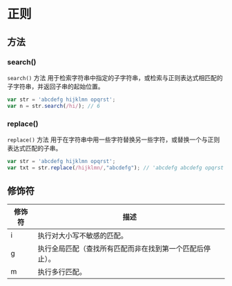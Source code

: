 # 正则
## 方法
### search()
`search()` 方法 用于检索字符串中指定的子字符串，或检索与正则表达式相匹配的子字符串，并返回子串的起始位置。

```js
var str = 'abcdefg hijklmn opqrst';
var n = str.search(/hi/); // 6
```
### replace()
`replace()` 方法 用于在字符串中用一些字符替换另一些字符，或替换一个与正则表达式匹配的子串。

```js
var str = 'abcdefg hijklmn opqrst'; 
var txt = str.replace(/hijklmn/,"abcdefg"); // 'abcdefg abcdefg opqrst'
```

## 修饰符
|修饰符	| 描述 |
|--|--|
|i|执行对大小写不敏感的匹配。|
|g|执行全局匹配（查找所有匹配而非在找到第一个匹配后停止）。|
|m|执行多行匹配。|
<!-- 
| 元字符 | 说明 |
| -------- | ------ |
| .		| 匹配除了换行符外任意字符 |
| \s	| 匹配任意的空白符 |
| \d	| 匹配数字	|
| \w	| 匹配字母、数字、下划线、汉字	|
| \b	| 匹配单词边界	|
| ^	| 匹配字符串的开始	|
| $	| 匹配字符串的结束	| -->